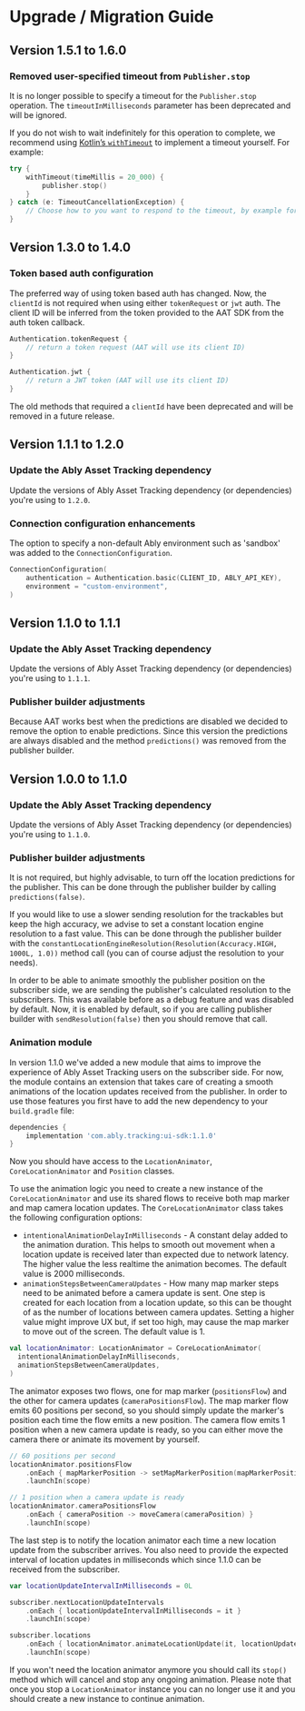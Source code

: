 # Upgrade / Migration Guide

## Version 1.5.1 to 1.6.0

### Removed user-specified timeout from `Publisher.stop`

It is no longer possible to specify a timeout for the `Publisher.stop` operation. The `timeoutInMilliseconds` parameter has been deprecated and will be ignored.

If you do not wish to wait indefinitely for this operation to complete, we recommend using [Kotlin’s `withTimeout`](https://kotlinlang.org/api/kotlinx.coroutines/kotlinx-coroutines-core/kotlinx.coroutines/with-timeout.html) to implement a timeout yourself. For example:

```kotlin
try {
    withTimeout(timeMillis = 20_000) {
        publisher.stop()
    }
} catch (e: TimeoutCancellationException) {
    // Choose how to you want to respond to the timeout, by example for calling publisher.stop() again to retry
}
```

## Version 1.3.0 to 1.4.0

### Token based auth configuration

The preferred way of using token based auth has changed. Now, the `clientId` is not required when using either `tokenRequest` or `jwt` auth.
The client ID will be inferred from the token provided to the AAT SDK from the auth token callback.

```kotlin
Authentication.tokenRequest {
    // return a token request (AAT will use its client ID)
}

Authentication.jwt {
    // return a JWT token (AAT will use its client ID)
}
```

The old methods that required a `clientId` have been deprecated and will be removed in a future release.

## Version 1.1.1 to 1.2.0

### Update the Ably Asset Tracking dependency

Update the versions of Ably Asset Tracking dependency (or dependencies) you're using to `1.2.0`.

### Connection configuration enhancements

The option to specify a non-default Ably environment such as 'sandbox' was added to the `ConnectionConfiguration`.

```kotlin
ConnectionConfiguration(
    authentication = Authentication.basic(CLIENT_ID, ABLY_API_KEY),
    environment = "custom-environment",
)
```

## Version 1.1.0 to 1.1.1

### Update the Ably Asset Tracking dependency

Update the versions of Ably Asset Tracking dependency (or dependencies) you're using to `1.1.1`.

### Publisher builder adjustments

Because AAT works best when the predictions are disabled we decided to remove the option to enable predictions.
Since this version the predictions are always disabled and the method `predictions()` was removed from the publisher builder.

## Version 1.0.0 to 1.1.0

### Update the Ably Asset Tracking dependency

Update the versions of Ably Asset Tracking dependency (or dependencies) you're using to `1.1.0`.

### Publisher builder adjustments

It is not required, but highly advisable, to turn off the location predictions for the publisher. This can be done through the publisher builder by calling `predictions(false)`.

If you would like to use a slower sending resolution for the trackables but keep the high accuracy, we advise to set a constant location engine resolution to a fast value. This can be done through the publisher builder with the `constantLocationEngineResolution(Resolution(Accuracy.HIGH, 1000L, 1.0))` method call (you can of course adjust the resolution to your needs).

In order to be able to animate smoothly the publisher position on the subscriber side, we are sending the publisher's calculated resolution to the subscribers. This was available before as a debug feature and was disabled by default. Now, it is enabled by default, so if you are calling publisher builder with `sendResolution(false)` then you should remove that call.

### Animation module

In version 1.1.0 we've added a new module that aims to improve the experience of Ably Asset Tracking users on the subscriber side. For now, the module contains an extension that takes care of creating a smooth animations of the location updates received from the publisher. In order to use those features you first have to add the new dependency to your `build.gradle` file:

```groovy
dependencies {
    implementation 'com.ably.tracking:ui-sdk:1.1.0'
}
```

Now you should have access to the `LocationAnimator`, `CoreLocationAnimator` and `Position` classes.

To use the animation logic you need to create a new instance of the `CoreLocationAnimator` and use its shared flows to receive both map marker and map camera location updates.
The `CoreLocationAnimator` class takes the following configuration options:

- `intentionalAnimationDelayInMilliseconds` - A constant delay added to the animation duration. This helps to smooth out movement when a location update is received later than expected due to network latency.
  The higher value the less realtime the animation becomes. The default value is 2000 milliseconds.
- `animationStepsBetweenCameraUpdates` - How many map marker steps need to be animated before a camera update is sent.
  One step is created for each location from a location update, so this can be thought of as the number of locations between camera updates.
  Setting a higher value might improve UX but, if set too high, may cause the map marker to move out of the screen. The default value is 1.

```kotlin
val locationAnimator: LocationAnimator = CoreLocationAnimator(
  intentionalAnimationDelayInMilliseconds,
  animationStepsBetweenCameraUpdates,
)
```

The animator exposes two flows, one for map marker (`positionsFlow`) and the other for camera updates (`cameraPositionsFlow`).
The map marker flow emits 60 positions per second, so you should simply update the marker's position each time the flow emits a new position.
The camera flow emits 1 position when a new camera update is ready, so you can either move the camera there or animate its movement by yourself.

```kotlin
// 60 positions per second
locationAnimator.positionsFlow
    .onEach { mapMarkerPosition -> setMapMarkerPosition(mapMarkerPosition) }
    .launchIn(scope)

// 1 position when a camera update is ready
locationAnimator.cameraPositionsFlow
    .onEach { cameraPosition -> moveCamera(cameraPosition) }
    .launchIn(scope)
```

The last step is to notify the location animator each time a new location update from the subscriber arrives. You also need to provide the expected interval of location updates in milliseconds which since 1.1.0 can be received from the subscriber.

```kotlin
var locationUpdateIntervalInMilliseconds = 0L

subscriber.nextLocationUpdateIntervals
    .onEach { locationUpdateIntervalInMilliseconds = it }
    .launchIn(scope)

subscriber.locations
    .onEach { locationAnimator.animateLocationUpdate(it, locationUpdateIntervalInMilliseconds) }
    .launchIn(scope)
```

If you won't need the location animator anymore you should call its `stop()` method which will cancel and stop any ongoing animation. Please note that once you stop a `LocationAnimator` instance you can no longer use it and you should create a new instance to continue animation.
